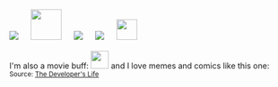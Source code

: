 <br>

<!--My repos are organized in [GitHub projects](https://github.com/etfovac?tab=projects&type=classic)-->

<br>
<a href="https://www.linkedin.com/in/etfovac/"><img src="https://cdn.icon-icons.com/icons2/99/PNG/32/linkedin_socialnetwork_17441.png"></a> &emsp; 
<a href="https://www.youracclaim.com/users/nikola-jovanovic.bf86d5ba"><img src="https://info.credly.com/hs-fs/hubfs/Credly_Logo_Orange_10-Inch.png?width=260&height=130&name=Credly_Logo_Orange_10-Inch.png" width=55 hight=55></a> &emsp; 
<a href="https://www.researchgate.net/profile/Nikola-Jovanovic-10"><img src="https://cdn.icon-icons.com/icons2/2108/PNG/32/researchgate_icon_130843.png"></a> &emsp; 
<a href="https://github.com/etfovac"><img src="https://cdn.icon-icons.com/icons2/936/PNG/32/github-logo_icon-icons.com_73546.png"></a> &emsp; 
<a href="https://www.sololearn.com/profile/4764081"><img src="https://blob.sololearn.com/avatars/sololearn.png" width=37 hight=37></a> &emsp;
<br>

<!--
**etfovac/etfovac** is a ✨ _special_ ✨ repository because its `README.md` (this file) appears on your GitHub profile.
-->
<br>
I'm also a movie buff:  
<a href="https://www.imdb.com/list/ls042957621/"><img src="https://upload.wikimedia.org/wikipedia/commons/thumb/6/69/IMDB_Logo_2016.svg/320px-IMDB_Logo_2016.svg.png" width=32 hight=32></a>  and I love memes and comics like this one:  
<a href="https://developerslife.tech/en/uploads/2022/03/tirinhaEN-229.png"><img src="https://developerslife.tech/en/uploads/2022/03/tirinhaEN-229.png" alt="" title="" /></a><small>Source: <a href="https://developerslife.tech/en/">The Developer's Life</a></small>
